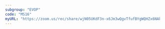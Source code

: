 ```yaml
---
subgroup: "EVOP"
code: "MS16"
myURL: "https://zoom.us/rec/share/wjN05UKdF3n-x6Jm3wQgvTfufBYgWQHZx6NAkJ73PCw3VGsLSvRkW5Iwz7MFw6Y_.CHklWLgeYUh0UpDk?startTime=1623897349000"
---
```

